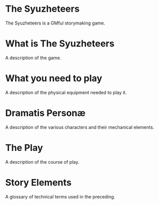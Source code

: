 The Syuzheteers
===============

The Syuzheteers is a GMful storymaking game.

# What is The Syuzheteers
A description of the game.
# What you need to play
A description of the physical equipment needed to play it.
# Dramatis Personæ
A description of the various characters and their mechanical elements.
# The Play
A description of the course of play.
# Story Elements
A glossary of technical terms used in the preceding.
